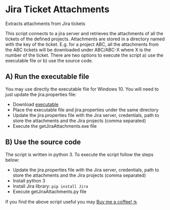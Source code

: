 # Jira Ticket Attachments
Extracts attachments from Jira tickets

This script connects to a jira server and retrieves the attachments of all the tickets of the defined projects. Attachments are stored in a directory named with the key of the
ticket. E.g. for a project ABC, all the attachments from the ABC tickets will be downloaded under ABC/ABC-X where X is the number of the ticket.
There are two options to execute the script a) use the executable file or b) use the source code.

## A) Run the executable file
You may use directly the executable file for Windows 10. You will need to just update the jira.properties file:
* Download [executable](https://github.com/avoupavou/JiraTicketAttachments/releases/latest)
* Place the executable file and jira.properties under the same directory
* Update the jira.properties file with the Jira server, credentials, path to store the attachments and the Jira projects (comma separated)
* Execute the getJiraAttachments.exe file

## B) Use the source code
The script is written in python 3. To execute the script follow the steps below:
* Update the jira.properties file with the Jira server, credentials, path to store the attachments and the Jira projects (comma separated)
* Install python 3
* Install Jira library: `pip install Jira`
* Execute getJiraAttachments.py file

If you find the above script useful you may [Buy me a coffee! ☕](https://www.buymeacoffee.com/avoupavou)
